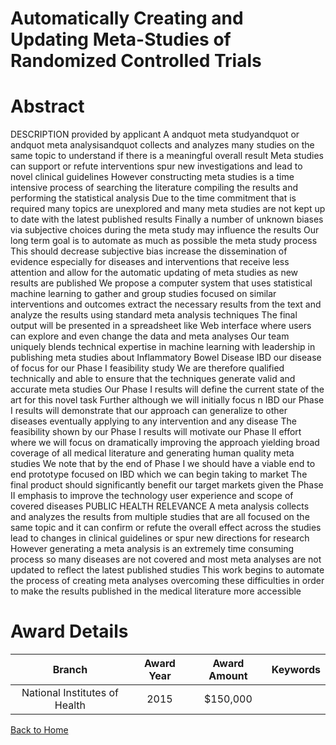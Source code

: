 
Automatically Creating and Updating Meta-Studies of Randomized Controlled Trials
================================================================================

# Abstract


DESCRIPTION  provided by applicant    A andquot meta studyandquot   or andquot meta analysisandquot   collects and analyzes many studies on the same topic to understand if there is a meaningful  overall result  Meta studies can support  or refute  interventions  spur new investigations  and lead to novel clinical guidelines  However  constructing meta studies is a time intensive process of searching the literature  compiling the results  and performing the statistical analysis  Due to the time commitment that is required  many topics are unexplored  and many meta studies are not kept up to date with the latest published results  Finally  a number of  unknown  biases  via subjective choices during the meta study  may influence the results  Our long term goal is to automate  as much as possible  the meta study process  This should decrease subjective bias  increase the dissemination of evidence  especially for diseases and interventions that receive less attention  and allow for the automatic updating of meta studies as new results are published  We propose a computer system that uses statistical machine learning to gather and group studies focused on similar interventions and outcomes  extract the necessary results from the text  and analyze the results using standard meta analysis techniques  The final output will be presented in a spreadsheet like Web interface where users can explore and even change the data and meta analyses  Our team uniquely blends technical expertise in machine learning with leadership in publishing meta studies about Inflammatory Bowel Disease  IBD   our disease of focus for our Phase I feasibility study  We are therefore qualified technically and able
to ensure that the techniques generate valid and accurate meta studies  Our Phase I results will define the current state of the art for this novel task  Further  although we will initially focus n IBD  our Phase I results will demonstrate that our approach can generalize to other diseases  eventually applying to any intervention and any disease  The feasibility shown by our Phase I results will motivate our Phase II effort where we will focus on dramatically improving the approach  yielding broad coverage of all medical literature and generating human quality meta studies  We note that by the end of Phase I we should have a viable end to end prototype  focused on IBD  which we can begin taking to market  The final product should significantly benefit our target markets given the Phase II emphasis to improve the technology  user experience  and scope of covered diseases PUBLIC HEALTH RELEVANCE   A meta analysis collects and analyzes the results from multiple studies that are all focused on the same topic  and it can confirm  or refute  the overall
effect across the studies  lead to changes in clinical guidelines  or spur new directions for research  However  generating a meta analysis is an extremely time consuming process  so many diseases are not covered  and most meta analyses are not updated to reflect the latest published studies  This work begins to automate the process of creating meta analyses  overcoming these difficulties in order to make the results published in the medical literature more accessible  

# Award Details

|Branch|Award Year|Award Amount|Keywords|
| :---: | :---: | :---: | :---: |
|National Institutes of Health|2015|$150,000||
  
  


[Back to Home](https://github.com/chrischow/dod_sbir_awards#2457)